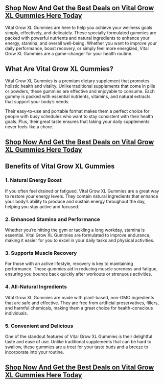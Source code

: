 <div class="markdown-heading" dir="auto">
<h2 class="heading-element" dir="auto" tabindex="-1"><strong><a href="https://supplementsme.com/VitalGrow" rel="nofollow">Shop Now And Get the Best Deals on Vital Grow XL Gummies Here&nbsp;Today</a></strong></h2>
<a id="user-content-shop-now-and-get-the-best-deals-on-vital-grow-xl-gummies-heretoday" class="anchor" href="https://github.com/UlicesBeer/Vital-Grow-XL-Gummies#shop-now-and-get-the-best-deals-on-vital-grow-xl-gummies-heretoday"></a></div>
<p dir="auto">Vital Grow XL Gummies are here to help you achieve your wellness goals simply, effectively, and delicately. These specially formulated gummies are packed with powerful nutrients and natural ingredients to enhance your energy, stamina, and overall well-being. Whether you want to improve your daily performance, boost recovery, or simply feel more energized, Vital Grow XL Gummies are a game-changer for your health routine.</p>
<div class="markdown-heading" dir="auto">
<h2 class="heading-element" dir="auto" tabindex="-1">What Are Vital Grow XL Gummies?</h2>
<a id="user-content-what-are-vital-grow-xl-gummies" class="anchor" href="https://github.com/UlicesBeer/Vital-Grow-XL-Gummies#what-are-vital-grow-xl-gummies"></a></div>
<p dir="auto">Vital Grow XL Gummies is a premium dietary supplement that promotes holistic health and vitality. Unlike traditional supplements that come in pills or powders, these gummies are effective and enjoyable to consume. Each gummy is packed with essential nutrients, vitamins, and natural extracts that support your body&rsquo;s needs.</p>
<p dir="auto">Their easy-to-use and portable format makes them a perfect choice for people with busy schedules who want to stay consistent with their health goals. Plus, their great taste ensures that taking your daily supplements never feels like a chore.</p>
<div class="markdown-heading" dir="auto">
<h2 class="heading-element" dir="auto" tabindex="-1"><strong><a href="https://supplementsme.com/VitalGrow" rel="nofollow">Shop Now And Get the Best Deals on Vital Grow XL Gummies Here&nbsp;Today</a></strong></h2>
<a id="user-content-shop-now-and-get-the-best-deals-on-vital-grow-xl-gummies-heretoday-1" class="anchor" href="https://github.com/UlicesBeer/Vital-Grow-XL-Gummies#shop-now-and-get-the-best-deals-on-vital-grow-xl-gummies-heretoday-1"></a></div>
<div dir="auto">
<div class="markdown-heading" dir="auto">
<h2 class="heading-element" dir="auto" tabindex="-1"><strong>Benefits of Vital Grow XL Gummies</strong></h2>
<a id="user-content-benefits-of-vital-grow-xl-gummies" class="anchor" href="https://github.com/UlicesBeer/Vital-Grow-XL-Gummies#benefits-of-vital-grow-xl-gummies"></a></div>
<div class="markdown-heading" dir="auto">
<h3 class="heading-element" dir="auto" tabindex="-1"><strong>1. Natural Energy Boost</strong></h3>
<a id="user-content-1-natural-energy-boost" class="anchor" href="https://github.com/UlicesBeer/Vital-Grow-XL-Gummies#1-natural-energy-boost"></a></div>
<p dir="auto">If you often feel drained or fatigued, Vital Grow XL Gummies are a great way to restore your energy levels. They contain natural ingredients that enhance your body&rsquo;s ability to produce and sustain energy throughout the day, helping you stay active and focused.</p>
<div class="markdown-heading" dir="auto">
<h3 class="heading-element" dir="auto" tabindex="-1"><strong>2. Enhanced Stamina and Performance</strong></h3>
<a id="user-content-2-enhanced-stamina-and-performance" class="anchor" href="https://github.com/UlicesBeer/Vital-Grow-XL-Gummies#2-enhanced-stamina-and-performance"></a></div>
<p dir="auto">Whether you&rsquo;re hitting the gym or tackling a long workday, stamina is essential. Vital Grow XL Gummies are formulated to improve endurance, making it easier for you to excel in your daily tasks and physical activities.</p>
<div class="markdown-heading" dir="auto">
<h3 class="heading-element" dir="auto" tabindex="-1"><strong>3. Supports Muscle Recovery</strong></h3>
<a id="user-content-3-supports-muscle-recovery" class="anchor" href="https://github.com/UlicesBeer/Vital-Grow-XL-Gummies#3-supports-muscle-recovery"></a></div>
<p dir="auto">For those with an active lifestyle, recovery is key to maintaining performance. These gummies aid in reducing muscle soreness and fatigue, ensuring you bounce back quickly after workouts or strenuous activities.</p>
<div class="markdown-heading" dir="auto">
<h3 class="heading-element" dir="auto" tabindex="-1"><strong>4. All-Natural Ingredients</strong></h3>
<a id="user-content-4-all-natural-ingredients" class="anchor" href="https://github.com/UlicesBeer/Vital-Grow-XL-Gummies#4-all-natural-ingredients"></a></div>
<p dir="auto">Vital Grow XL Gummies are made with plant-based, non-GMO ingredients that are safe and effective. They are free from artificial preservatives, fillers, and harmful chemicals, making them a great choice for health-conscious individuals.</p>
<div class="markdown-heading" dir="auto">
<h3 class="heading-element" dir="auto" tabindex="-1"><strong>5. Convenient and Delicious</strong></h3>
<a id="user-content-5-convenient-and-delicious" class="anchor" href="https://github.com/UlicesBeer/Vital-Grow-XL-Gummies#5-convenient-and-delicious"></a></div>
<p dir="auto">One of the standout features of Vital Grow XL Gummies is their delightful taste and ease of use. Unlike traditional supplements that can be hard to swallow, these gummies are a treat for your taste buds and a breeze to incorporate into your routine.</p>
<div class="markdown-heading" dir="auto">
<h2 class="heading-element" dir="auto" tabindex="-1"><strong><a href="https://supplementsme.com/VitalGrow" rel="nofollow">Shop Now And Get the Best Deals on Vital Grow XL Gummies Here&nbsp;Today</a></strong></h2>
</div>
</div>
